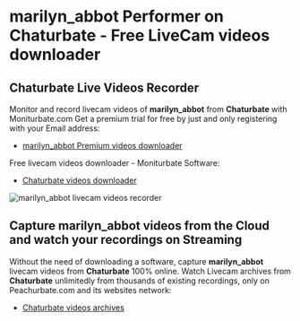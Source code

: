 # marilyn_abbot Performer on Chaturbate - Free LiveCam videos downloader

## Chaturbate Live Videos Recorder

Monitor and record livecam videos of **marilyn_abbot** from **Chaturbate** with Moniturbate.com
Get a premium trial for free by just and only registering with your Email address:
* [marilyn_abbot Premium videos downloader](https://moniturbate.com/request-demo-licence-key.html)

Free livecam videos downloader - Moniturbate Software:
* [Chaturbate videos downloader](https://moniturbate.com/moniturbate-download-software.html)

![marilyn_abbot livecam videos recorder](https://peachurnet.com/templates/moniturbate-software.png)


## Capture marilyn_abbot videos from the Cloud and watch your recordings on Streaming

Without the need of downloading a software, capture **marilyn_abbot** livecam videos from **Chaturbate** 100% online.
Watch Livecam archives from **Chaturbate** unlimitedly from thousands of existing recordings, only on Peachurbate.com and its websites network:
* [Chaturbate videos archives](https://peachurnet.com/)